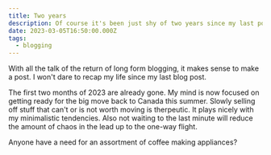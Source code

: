 ```yaml
---
title: Two years
description: Of course it's been just shy of two years since my last post.
date: 2023-03-05T16:50:00.000Z
tags:
  - blogging
---
```


With all the talk of the return of long form blogging, it makes sense to make a post. I won't dare to recap my life since my last blog post.

The first two months of 2023 are already gone. My mind is now focused on getting ready for the big move back to Canada this summer. Slowly selling off stuff that can't or is not worth moving is therpeutic. It plays nicely with my minimalistic tendencies. Also not waiting to the last minute will reduce the amount of chaos in the lead up to the one-way flight.

Anyone have a need for an assortment of coffee making appliances?
